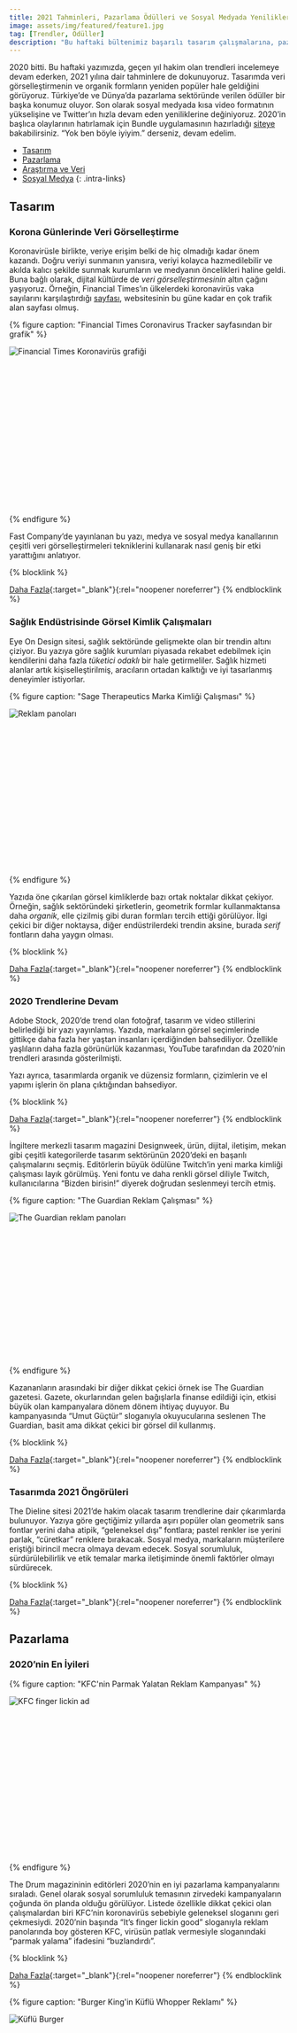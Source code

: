 ```yaml
---
title: 2021 Tahminleri, Pazarlama Ödülleri ve Sosyal Medyada Yenilikler
image: assets/img/featured/feature1.jpg
tag: [Trendler, Ödüller]
description: "Bu haftaki bültenimiz başarılı tasarım çalışmalarına, pazarlama sektöründe verilen ödüllere, 2021 trendlerine dair öngörülere ve sosyal medya mecralarındaki bir dizi yeniliğe bakıyor."
---
```


2020 bitti. Bu haftaki yazımızda, geçen yıl hakim olan trendleri incelemeye devam ederken, 2021 yılına dair tahminlere de dokunuyoruz. Tasarımda veri görselleştirmenin ve organik formların yeniden popüler hale geldiğini görüyoruz. Türkiye’de ve Dünya’da pazarlama sektöründe verilen ödüller bir başka konumuz oluyor. Son olarak sosyal medyada kısa video formatının yükselişine ve Twitter’ın hızla devam eden yeniliklerine değiniyoruz. 2020’in başlıca olaylarının hatırlamak için Bundle uygulamasının hazırladığı [siteye](https://2020.bundle.app/#2020) bakabilirsiniz. “Yok ben böyle iyiyim.” derseniz, devam edelim.


- [Tasarım](#tasarım)
- [Pazarlama](#pazarlama)
- [Araştırma ve Veri](#araştırma-ve-veri)
- [Sosyal Medya](#sosyal-medya)
{: .intra-links}

## Tasarım

### Korona Günlerinde Veri Görselleştirme

Koronavirüsle birlikte, veriye erişim belki de hiç olmadığı kadar önem kazandı. Doğru veriyi sunmanın yanısıra, veriyi kolayca hazmedilebilir ve akılda kalıcı şekilde sunmak kurumların ve medyanın öncelikleri haline geldi. Buna bağlı olarak, dijital kültürde de _veri görselleştirmesinin_ altın çağını yaşıyoruz. Örneğin, Financial Times’ın ülkelerdeki koronavirüs vaka sayılarını karşılaştırdığı [sayfası](https://www.ft.com/content/a2901ce8-5eb7-4633-b89c-cbdf5b386938 "FT Coronavirus Tracker sayfası"), websitesinin bu güne kadar en çok trafik alan sayfası olmuş.

{% figure caption: "Financial Times Coronavirus Tracker sayfasından bir grafik" %}
<div class="ratio-box" style="padding-bottom: 56.8125%">
<img alt="Financial Times Koronavirüs grafiği" class="lazyload" data-src="/assets/img/content/ft-infografik.jpg">
</div>
{% endfigure %}

Fast Company’de yayınlanan bu yazı, medya ve sosyal medya kanallarının çeşitli veri görselleştirmeleri tekniklerini kullanarak nasıl geniş bir etki yarattığını anlatıyor.

{% blocklink %}

[Daha Fazla](https://www.fastcompany.com/90588298/how-data-designers-helped-us-make-sense-of-2020s-chaos){:target="_blank"}{:rel="noopener noreferrer"}
{% endblocklink %}

### Sağlık Endüstrisinde Görsel Kimlik Çalışmaları

Eye On Design sitesi, sağlık sektöründe gelişmekte olan bir trendin altını çiziyor. Bu yazıya göre sağlık kurumları piyasada rekabet edebilmek için kendilerini daha fazla _tüketici odaklı_ bir hale getirmeliler. Sağlık hizmeti alanlar artık kişiselleştirilmiş, aracıların ortadan kalktığı ve iyi tasarlanmış deneyimler istiyorlar.

{% figure caption: "Sage Therapeutics Marka Kimliği Çalışması" %}
<div class="ratio-box" style="padding-bottom: 56.25%">
<img alt="Reklam panoları" class="lazyload" data-src="/assets/img/content/sage-image-billboard.jpg">
</div>
{% endfigure %}

Yazıda öne çıkarılan görsel kimliklerde bazı ortak noktalar dikkat çekiyor. Örneğin, sağlık sektöründeki şirketlerin, geometrik formlar kullanmaktansa daha _organik_, elle çizilmiş gibi duran formları tercih ettiği görülüyor. İlgi çekici bir diğer noktaysa, diğer endüstrilerdeki trendin aksine, burada _serif_ fontların daha yaygın olması.

{% blocklink %}

[Daha Fazla](https://eyeondesign.aiga.org/high-design-healthcare-is-getting-the-millennial-branding-treatment/){:target="_blank"}{:rel="noopener noreferrer"}
{% endblocklink %}

### 2020 Trendlerine Devam

Adobe Stock, 2020’de trend olan fotoğraf, tasarım ve video stillerini belirlediği bir yazı yayınlamış. Yazıda, markaların görsel seçimlerinde gittikçe daha fazla her yaştan insanları içerdiğinden bahsediliyor. Özellikle yaşlıların daha fazla görünürlük kazanması, YouTube tarafından da 2020’nin trendleri arasında gösterilmişti.

Yazı ayrıca, tasarımlarda organik ve düzensiz formların, çizimlerin ve el yapımı işlerin ön plana çıktığından bahsediyor.

{% blocklink %}

[Daha Fazla](https://creativecloud.adobe.com/tr/discover/article/year-in-review-2020-trends-on-adobe-stock){:target="_blank"}{:rel="noopener noreferrer"}
{% endblocklink %}

İngiltere merkezli tasarım magazini Designweek, ürün, dijital, iletişim, mekan gibi çeşitli kategorilerde tasarım sektörünün 2020’deki en başarılı çalışmalarını seçmiş. Editörlerin büyük ödülüne Twitch’in yeni marka kimliği çalışması layık görülmüş. Yeni fontu ve daha renkli görsel diliyle Twitch, kullanıcılarına “Bizden birisin!” diyerek doğrudan seslenmeyi tercih etmiş.

{% figure caption: "The Guardian Reklam Çalışması" %}
<div class="ratio-box" style="padding-bottom: 51.2585812%">
<img alt="The Guardian reklam panoları" class="lazyload" data-src="/assets/img/content/guardian-reklam.jpg">
</div>
{% endfigure %}

Kazananların arasındaki bir diğer dikkat çekici örnek ise The Guardian gazetesi. Gazete, okurlarından gelen bağışlarla finanse edildiği için, etkisi büyük olan kampanyalara dönem dönem ihtiyaç duyuyor. Bu kampanyasında “Umut Güçtür” sloganıyla okuyucularına seslenen The Guardian, basit ama dikkat çekici bir görsel dil kullanmış. 

{% blocklink %}

[Daha Fazla](https://www.designweek.co.uk/awards-2020-results/){:target="_blank"}{:rel="noopener noreferrer"}
{% endblocklink %}

### Tasarımda 2021 Öngörüleri

The Dieline sitesi 2021’de hakim olacak tasarım trendlerine dair çıkarımlarda bulunuyor. Yazıya göre geçtiğimiz yıllarda aşırı popüler olan geometrik sans fontlar yerini daha atipik, “geleneksel dışı” fontlara; pastel renkler ise yerini parlak, “cüretkar” renklere bırakacak. Sosyal medya, markaların müşterilere eriştiği birincil mecra olmaya devam edecek. Sosyal sorumluluk, sürdürülebilirlik ve etik temalar marka iletişiminde önemli faktörler olmayı sürdürecek.

{% blocklink %}

[Daha Fazla](https://thedieline.com/blog/2020/12/15/dielines-2021-trend-report?){:target="_blank"}{:rel="noopener noreferrer"}
{% endblocklink %}

## Pazarlama

### 2020’nin En İyileri

{% figure caption: "KFC'nin Parmak Yalatan Reklam Kampanyası" %}
<div class="ratio-box" style="padding-bottom: 56.25%">
<img alt="KFC finger lickin ad" class="lazyload" data-src="/assets/img/content/kfc-finger.jpg">
</div>
{% endfigure %}

The Drum magazininin editörleri 2020’nin en iyi pazarlama kampanyalarını sıraladı. Genel olarak sosyal sorumluluk temasının zirvedeki kampanyaların çoğunda ön planda olduğu görülüyor. Listede özellikle dikkat çekici olan çalışmalardan biri KFC’nin koronavirüs sebebiyle geleneksel sloganını geri çekmesiydi. 2020’nin başında “It’s finger lickin good” sloganıyla reklam panolarında boy gösteren KFC, virüsün patlak vermesiyle sloganındaki “parmak yalama” ifadesini “buzlandırdı”.

{% blocklink %}

[Daha Fazla](https://www.thedrum.com/news/2020/12/28/kfc-its-slogan-solution-the-drum-editorial-team-s-best-2020){:target="_blank"}{:rel="noopener noreferrer"}
{% endblocklink %}

{% figure caption: "Burger King'in Küflü Whopper Reklamı" %}
<div class="ratio-box" style="padding-bottom: 66.6666667%">
<img alt="Küflü Burger" class="lazyload" data-src="/assets/img/content/BKWhopperAd.jpg">
</div>
{% endfigure %}

Creative Review websitesi, [2020’nin en iyi reklamlarını](https://www.creativereview.co.uk/the-best-ads-of-2020/) seçti. Bunların arasında daha başka birçok ödüle de layık görülen Burger Kings’in “Küflü Whopper” reklamı da var. Reklam “Gerçek yemeğin güzelliği, zamanla çirkin olmasıdır.” diyerek içerisinde yapay koruyucu olmayan bir burgerin 34 günde ne hale geldiğini gösteriyor. Reklamı izlemek için aşağıdaki linke tıklayın.

{% blocklink %}

[Daha Fazla](https://www.youtube.com/watch?v=oSDC4C3_16Y){:target="_blank"}{:rel="noopener noreferrer"}
{% endblocklink %}

### Türkiye’de 2020’nin Kazananları

Doğrudan Pazarlama İletişimcileri Derneği (DPİD)’in 12.’sini düzenlediği Doğrudan Pazarlama Ödülleri sahiplerini buldu. 26 kategoride verilen ödülleri kazananların listesi için: 

{% blocklink %}

[Daha Fazla](https://www.marketingturkiye.com.tr/haberler/dogrudan-pazarlamanin-en-iyileri/){:target="_blank"}{:rel="noopener noreferrer"}
{% endblocklink %}

Pazarlama ve iletişim alanlarında verilen Kristal Elma Ödülleri’ni kazananlar açıklandı. Listenin tamamına PDF olarak erişmek için aşağıdaki linke tıklayın. 

{% blocklink %}

[Daha Fazla](https://kristalelma.org.tr/media/12086/kri-stal-elma-2020-kazananlar.pdf){:target="_blank"}{:rel="noopener noreferrer"}
{% endblocklink %}

## Araştırma ve Veri

Google, “Covid-19 Topluluk Hareket Raporları” adıyla, cihazlarında konum verisi açık olan kişilerden bilgiler toplayarak koronavirüsün hareket alışkanlıklarımızı nasıl değiştirdiğini gösteriyor. Birçok ülkeye dair veriler içeren bu çalışmada, Türkiye özelinde de şehir bazlı bilgilere ulaşılabiliyor.

{% figure caption: "Google Covid-19 Topluluk Hareket Raporu İstanbul Verileri" %}
<div class="ratio-box" style="padding-bottom: 68.2254197%">
<img alt="Google Covid-19 Topluluk Hareket Raporu Grafikleri" class="lazyload" data-src="/assets/img/content/google-covid-veri.jpg">
</div>
{% endfigure %}

İstanbul verilerine baktığımızda hafta sonu kapanma uygulamasının etkisi çok net olarak görülüyor. Beklendik bir başka veri ise, Cuma günleri market ve eczaneye gidişte olan büyük artışlar.

{% blocklink %}

[Daha Fazla](https://www.google.com.tr/covid19/mobility/){:target="_blank"}{:rel="noopener noreferrer"}
{% endblocklink %}

{% figure caption: "Yemeksepeti 2020 Alışveriş Verileri" %}
<div class="ratio-box" style="padding-bottom: 56.25%">
<img alt="Yemeksepeti infografik" class="lazyload" data-src="/assets/img/content/yemeksepeti-info.jpg">
</div>
{% endfigure %}

19 milyondan fazla kullanıcıya sahip olan Yemeksepeti, 2020 yılındaki verilerini  açıkladı. Buna göre yıl içinde yemek sepetinde sipariş değerlendirmesi için 9,5 milyon yorum ve 54 milyon puanlama yapıldı. En fazla sipariş alan ürün lahmacun oldu.

{% blocklink %}

[Daha Fazla](https://webrazzi.com/2020/12/28/kullanici-sayisi-19-milyonu-gecen-yemeksepeti-nin-rakamlarla-2020-yili/){:target="_blank"}{:rel="noopener noreferrer"}
{% endblocklink %}

## Sosyal Medya

Twitter, 2017’de alımları sona erdirdiği mavi rozetli hesaplar için başvuruları bu ay yeniden başlatıyor. 22.000 kullanıcıyla yapılan bir anketin sonuçlarına uygun olarak, mavi rozeti almak için kullanıcının bio veya header fotosuna sahip olmasına gerek kalmayacak.

{% blocklink %}
[Daha Fazla](https://wersm.com/twitter-is-bringing-back-its-verification-program/){:target="_blank"}{:rel="noopener noreferrer"}
{% endblocklink %}

Google, arama sonuçlarında Instagram ve TikTok kısa videolarına yer vermeye başlayacak. Şu an sadece sınırlı sayıda kullanıcıya açık olan ve sadece mobilde geçerli olan uygulama sayesinde, kullanıcılar Google arayüzünü terk etmeden içerikleri görebilecekler.

{% blocklink %}
[Daha Fazla](https://webrazzi.com/2020/12/30/google-yeni-kisa-videolar-sekmesi/){:target="_blank"}{:rel="noopener noreferrer"}
{% endblocklink %}

### Haftanın İçerik Üreticisi

{% figure caption: "Dropbox Instagram Blog Yönlendirme Hikayeleri" %}
<div class="ratio-box" style="padding-bottom: 90.1315789%">
<img alt="Dropbox Instagram hikayeleri" class="lazyload" data-src="/assets/img/content/dropbox-hikayeler.jpg">
</div>
{% endfigure %}

Bu haftanın beğenilen içerik üreticisi Dropbox. Marka, Instagram sayfasındaki hikayelerde kullanıcılarına yanıtı şaşırtıcı olan sorular soruyor ve daha fazlası için Swipe Up ile bloguna yönlendiriyor.

{% blocklink %}
[Daha Fazla](https://www.instagram.com/stories/highlights/17853544589306990/?hl=en){:target="_blank"}{:rel="noopener noreferrer"}
{% endblocklink %}

Okuduğunuz için teşekkürler. Hala izlemediyseniz Boston Dynamics robotlarının dansına [göz atın](https://www.youtube.com/watch?v=fn3KWM1kuAw).

{% notice %}
## Hey!
Medyanot bülteni için içerik ve kaynak önerilerinizi [Google Drive dosyamıza](https://docs.google.com/spreadsheets/d/1PCEDWQJGaGNxii0fJQQM9KXUIX0q351pkJ0j54eNePs/edit?usp=drive_web&ouid=104308408560275161827) ekleyebilirsiniz. Bültenin formatı, içerikleri gibi konulardaki daha kapsamlı görüşleriniz için [mailimizden](mailto:medyanotblog@gmail.com) bizimle iletişime geçebilirsiniz.
{% endnotice %}